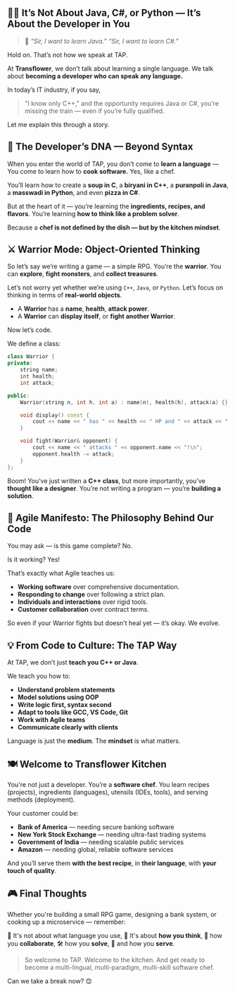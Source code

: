 
## 👨‍🏫 **It’s Not About Java, C#, or Python — It’s About the Developer in You**

> 🧠 *“Sir, I want to learn Java.”*
> *“Sir, I want to learn C#.”*

Hold on.
That’s not how we speak at TAP.

At **Transflower**, we don’t talk about learning a single language.
We talk about **becoming a developer who can speak any language.**

In today’s IT industry, if you say,

> "I know only C++,"
> and the opportunity requires Java or C#,
> you’re missing the train — even if you’re fully qualified.

Let me explain this through a story.

## 🧩 The Developer’s DNA — Beyond Syntax

When you enter the world of TAP, you don’t come to **learn a language** —
You come to learn how to **cook software.**
Yes, like a chef.

You’ll learn how to create a **soup in C**,
a **biryani in C++**,
a **puranpoli in Java**,
a **masswadi in Python**,
and even **pizza in C#**.

But at the heart of it — you’re learning the **ingredients, recipes, and flavors**.
You’re learning **how to think like a problem solver**.

Because a **chef is not defined by the dish — but by the kitchen mindset**.

## ⚔️ Warrior Mode: Object-Oriented Thinking

So let’s say we’re writing a game — a simple RPG.
You’re the **warrior**.
You can **explore**, **fight monsters**, and **collect treasures**.

Let’s not worry yet whether we’re using `C++`, `Java`, or `Python`.
Let’s focus on thinking in terms of **real-world objects**.

* A **Warrior** has a **name**, **health**, **attack power**.
* A **Warrior** can **display itself**, or **fight another Warrior**.

Now let’s code.

We define a class:

```cpp
class Warrior {
private:
    string name;
    int health;
    int attack;

public:
    Warrior(string n, int h, int a) : name(n), health(h), attack(a) {}

    void display() const {
        cout << name << " has " << health << " HP and " << attack << " attack.\n";
    }

    void fight(Warrior& opponent) {
        cout << name << " attacks " << opponent.name << "!\n";
        opponent.health -= attack;
    }
};
```

Boom!
You’ve just written a **C++ class**, but more importantly, you’ve **thought like a designer**.
You’re not writing a program — you’re **building a solution**.

## 📜 Agile Manifesto: The Philosophy Behind Our Code

You may ask — is this game complete?
No.

Is it working?
Yes!

That’s exactly what Agile teaches us:

* **Working software** over comprehensive documentation.
* **Responding to change** over following a strict plan.
* **Individuals and interactions** over rigid tools.
* **Customer collaboration** over contract terms.

So even if your Warrior fights but doesn't heal yet — it’s okay.
We evolve.

## 💡 From Code to Culture: The TAP Way

At TAP, we don’t just **teach you C++ or Java**.

We teach you how to:

* **Understand problem statements**
* **Model solutions using OOP**
* **Write logic first, syntax second**
* **Adapt to tools like GCC, VS Code, Git**
* **Work with Agile teams**
* **Communicate clearly with clients**

Language is just the **medium**.
The **mindset** is what matters.

## 🍽️ Welcome to Transflower Kitchen

You're not just a developer.
You’re a **software chef**.
You learn recipes (projects), ingredients (languages), utensils (IDEs, tools), and serving methods (deployment).

Your customer could be:

* **Bank of America** — needing secure banking software
* **New York Stock Exchange** — needing ultra-fast trading systems
* **Government of India** — needing scalable public services
* **Amazon** — needing global, reliable software services

And you’ll serve them **with the best recipe**, in **their language**, with **your touch of quality**.

## 🎮 Final Thoughts

Whether you're building a small RPG game, designing a bank system, or cooking up a microservice — remember:

🔑 It's not about what language you use,
🧠 It's about **how you think**,
🤝 how you **collaborate**,
🛠️ how you **solve**,
🍲 and how you **serve**.

> So welcome to TAP.
> Welcome to the kitchen.
> And get ready to become a multi-lingual, multi-paradigm, multi-skill software chef.

Can we take a break now? 😊
